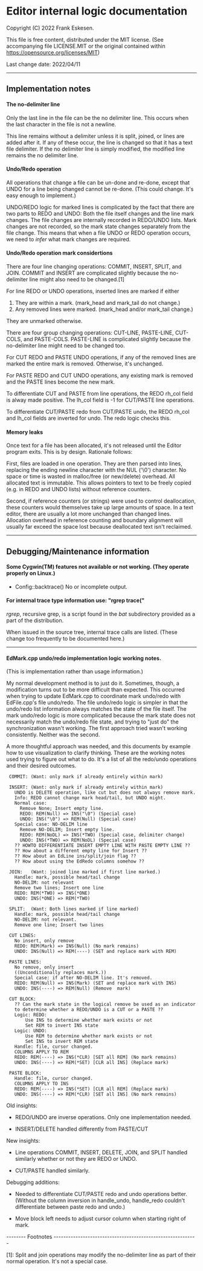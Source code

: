 # Editor internal logic documentation

Copyright (C) 2022 Frank Eskesen.

This file is free content, distributed under the MIT license.
(See accompanying file LICENSE.MIT or the original contained
within https://opensource.org/licenses/MIT)

Last change date: 2022/04/11

------------------------------------------------------------------------------

## Implementation notes

#### The no-delimiter line
Only the last line in the file can be the no delimiter line.
This occurs when the last character in the file is not a newline.

This line remains without a delimiter unless it is split, joined, or lines are
added after it. If any of these occur, the line is changed so that it
has a text file delimiter.
If the no delimiter line is simply modified, the modified line remains the
no delimiter line.

#### Undo/Redo operation
All operations that change a file can be un-done and re-done, except that
UNDO for a line being changed cannot be re-done.
(This could change. It's easy enough to implement.)

UNDO/REDO logic for marked lines is complicated by the fact that there are two
parts to REDO and UNDO: Both the file itself changes and the line mark changes.
The file changes are internally recorded in REDO/UNDO lists.
Mark changes are not recorded, so the mark state changes separately from the
file change.
This means that when a file UNDO or REDO operation occurs, we need to *infer*
what mark changes are required.

#### Undo/Redo operation mark considertions
There are four line changing operations: COMMIT, INSERT, SPLIT, and JOIN.
COMMIT and INSERT are complicated slightly because the no-delimiter line might
also need to be changed.[1]

For line REDO or UNDO operations, inserted lines are marked if either

1. They are within a mark. (mark_head and mark_tail do not change.)
2. Any removed lines were marked. (mark_head and/or mark_tail change.)

They are unmarked otherwise.

There are four group changing operations: CUT-LINE, PASTE-LINE, CUT-COLS, and
PASTE-COLS.
PASTE-LINE is complicated slightly because the no-delimiter line might need to
be changed too.

For CUT REDO and PASTE UNDO operations,
if any of the removed lines are marked the entire mark is removed.
Otherwise, it's unchanged.

For PASTE REDO and CUT UNDO operations,
any existing mark is removed and the PASTE lines become the new mark.

To differentiate CUT and PASTE from line operations, the REDO rh_col field
is alway made positive. The lh_col field is -1 for CUT/PASTE line operations.

To differentiate CUT/PASTE redo from CUT/PASTE undo, the REDO rh_col and
lh_col fields are inverted for undo. The redo logic checks this.

#### Memory leaks
Once text for a file has been allocated, it's not released until the Editor
program exits. This is by design. Rationale follows:

First, files are loaded in one operation. They are then parsed into lines,
replacing the ending newline character with the NUL ('\0') character.
No space or time is wasted in malloc/free (or new/delete) overhead.
All allocated text is immutable. This allows pointers to text to be freely
copied (e.g. in REDO and UNDO lists) without reference counters.

Second, if reference counters (or strings) were used to control deallocation,
these counters would themselves take up large amounts of space. In a text
editor, there are usually a lot more unchanged than changed lines.
Allocation overhead in reference counting and boundary alignment will usually
far exceed the space lost because deallocated text isn't reclaimed.

------------------------------------------------------------------------------

## Debugging/Maintenance information

<h4>
Some Cygwin(TM) features not available or not working.
(They operate properly on Linux.)
</h4>

* Config::backtrace()
No or incomplete output.

#### For internal trace type information use: "rgrep trace\("
*rgrep*, recursive grep, is a script found in the *bat* subdirectory provided
as a part of the distribution.

When issued in the source tree, internal trace calls are listed.
(These change too frequently to be documented here.)

------------------------------------------------------------------------------

#### EdMark.cpp undo/redo implementation logic working notes.
(This is implementation rather than usage information.)

My normal development method is to just do it.
Sometimes, though, a modification turns out to be more difficult than expected.
This occurred when trying to update EdMark.cpp to coordinate mark undo/redo
with EdFile.cpp's file undo/redo.
The file undo/redo logic is simpler in that the undo/redo list information
always matches the state of the file itself.
The mark undo/redo logic is more complicated because the mark state does not
necessarily match the undo/redo file state, and
trying to "just do" the synchronization wasn't working.
The first approach tried wasn't working consistently. Neither was the second.

A more thoughtful approach was needed, and this documents by example how to
use visualization to clarify thinking.
These are the working notes used trying to figure out what to do.
It's a list of all the redo/undo operations and their desired outcomes.

     COMMIT: (Want: only mark if already entirely within mark)

     INSERT: (Want: only mark if already entirely within mark)
       UNDO is DELETE operation, like cut but does not always remove mark.
       Info: REDO cannot change mark head/tail, but UNDO might.
       Normal case:
         Remove None; Insert empty line.
         REDO: REM(Null) => INS("\0") (Special case)
         UNDO: INS("\0") => REM(Null) (Special case)
       Special case: NO-DELIM line
         Remove NO-DELIM; Insert empty line.
         REDO: REM(NoDL) => INS(*TWO) (Special case, delimiter change)
         UNDO: INS(*TWO) => REM(NoDL) (Special case)
       ?? HOWTO DIFFERENTIATE INSERT EMPTY LINE WITH PASTE EMPTY LINE ??
       ?? How about a different empty line for Insert ??
       ?? How about an EdLine ins/split/join flag ??
       ?? How about using the EdRedo columns somehow ??

     JOIN:   (Want: joined line marked if first line marked.)
       Handle: mark, possible head/tail change
       NO-DELIM: not relevant
       Remove two lines; Insert one line
       REDO: REM(*TWO) => INS(*ONE)
       UNDO: INS(*ONE) => REM(*TWO)

     SPLIT:  (Want: Both lines marked if line marked)
       Handle: mark, possible head/tail change
       NO-DELIM: not relevant.
       Remove one line; Insert two lines

     CUT LINES:
       No insert, only remove
       REDO: REM(Mark) => INS(Null) (No mark remains)
       UNDO: INS(Null) => REM(----) (SET and replace mark with REM)

     PASTE LINES:
       No remove, only insert
       ((Unconditionally replaces mark.))
       Special case: if after NO-DELIM line. It's removed.
       REDO: REM(Null) => INS(Mark) (SET and replace mark with INS)
       UNDO: INS(----) => REM(Null) (Remove  mark)

     CUT BLOCK:
       ?? Can the mark state in the logical remove be used as an indicator
       to determine whether a REDO/UNDO is a CUT or a PASTE ??
       Logic: REDO:
           Use INS to determine whether mark exists or not
           Set REM to invert INS state
       Logic: UNDO:
           Use REM to determine whether mark exists or not
           Set INS to invert REM state
       Handle: file, cursor changed.
       COLUMNS APPLY TO REM
       REDO: REM(----) => INS(*CLR) [SET all REM] (No mark remains)
       UNDO: INS(----) => REM(*SET) [CLR all INS] (Replace mark)

     PASTE BLOCK:
       Handle: file, cursor changed.
       COLUMNS APPLY TO INS
       REDO: REM(----) => INS(*SET) [CLR all REM] (Replace mark)
       UNDO: INS(----) => REM(*CLR) [SET all INS] (No mark remains)

Old insights:

* REDO/UNDO are inverse operations. Only one implementation needed.

* INSERT/DELETE handled differently from PASTE/CUT

New insights:

* Line operations COMMIT, INSERT, DELETE, JOIN, and SPLIT handled similarly
whether or not they are REDO or UNDO.

* CUT/PASTE handled similarly.

Debugging additions:

* Needed to differentiate CUT/PASTE redo and undo operations better.
(Without the column inversion in handle_undo, handle_redo couldn't
differentiate between paste redo and undo.)

* Move block left needs to adjust cursor column when starting right of mark.

-------- Footnotes -----------------------------------------------------------

[1]: Split and join operations may modify the no-delimiter
line as part of their normal operation. It's not a special case.
